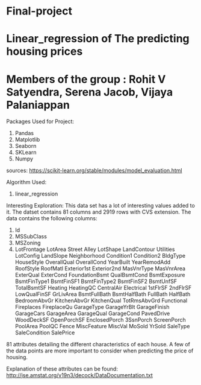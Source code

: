 # Final-project
# Linear_regression of The predicting housing prices 
# Members of the group : Rohit V Satyendra, Serena Jacob, Vijaya Palaniappan

Packages Used for Project:
1. Pandas
2. Matplotlib
3. Seaborn 
4. SKLearn
5. Numpy

sources:
https://scikit-learn.org/stable/modules/model_evaluation.html

Algorithm Used:
1. linear_regression

Interesting Exploration:
This data set has a lot of interesting values added to it.
The datset contains 81 columns and 2919 rows with CVS extension. The data contains the following columns:
1. Id
2. MSSubClass
3. MSZoning
4. LotFrontage
LotArea
Street
Alley
LotShape
LandContour
Utilities
LotConfig
LandSlope
Neighborhood
Condition1
Condition2
BldgType
HouseStyle
OverallQual
OverallCond
YearBuilt
YearRemodAdd
RoofStyle
RoofMatl
Exterior1st
Exterior2nd
MasVnrType
MasVnrArea
ExterQual
ExterCond
FoundationBsmt
QualBsmtCond
BsmtExposure
BsmtFinType1
BsmtFinSF1
BsmtFinType2
BsmtFinSF2
BsmtUnfSF
TotalBsmtSF
Heating
HeatingQC
CentralAir
Electrical
1stFlrSF
2ndFlrSF
LowQualFinSF
GrLivArea
BsmtFullBath
BsmtHalfBath
FullBath
HalfBath
BedroomAbvGr
KitchenAbvGr
KitchenQual
TotRmsAbvGrd
Functional
Fireplaces
FireplaceQu
GarageType
GarageYrBlt
GarageFinish
GarageCars
GarageArea
GarageQual
GarageCond
PavedDrive
WoodDeckSF
OpenPorchSF
EnclosedPorch
3SsnPorch
ScreenPorch
PoolArea
PoolQC
Fence
MiscFeature
MiscVal
MoSold
YrSold
SaleType
SaleCondition
SalePrice

81 attributes detailing the different characteristics of each house. 
A few of the data points are more important to consider when predicting the price of housing. 

Explanation of these attributes can be found: http://jse.amstat.org/v19n3/decock/DataDocumentation.txt
